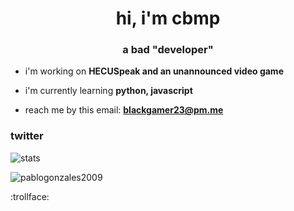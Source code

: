 <h1 align="center">hi, i'm cbmp</h1>
<h3 align="center">a bad "developer"</h3>


- i'm working on **HECUSpeak and an unannounced video game**

- i'm currently learning **python, javascript**

- reach me by this email: **blackgamer23@pm.me**

<h3 align="left">twitter</h3>
<p align="left">

![stats](https://github-readme-stats.vercel.app/api?username=pablogonzales2009&show_icons=true&theme=synthwave)

<p align="left"> <img src="https://komarev.com/ghpvc/?username=pablogonzales2009&label=Profile%20views&color=0e75b6&style=flat" alt="pablogonzales2009" /> </p>

:trollface:
